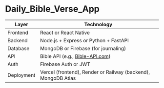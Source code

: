 # Daily_Bible_Verse_App
| Layer      | Technology                                                    |
| ---------- | ------------------------------------------------------------- |
| Frontend   | React or React Native                                         |
| Backend    | Node.js + Express or Python + FastAPI                         |
| Database   | MongoDB or Firebase (for journaling)                          |
| API        | Bible API (e.g., [Bible-API.com](https://bible-api.com/))     |
| Auth       | Firebase Auth or JWT                                          |
| Deployment | Vercel (frontend), Render or Railway (backend), MongoDB Atlas |
